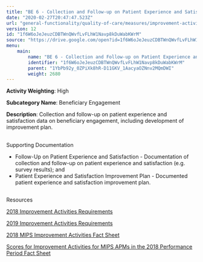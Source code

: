 ```yaml
---
title: "BE 6 - Collection and Follow-up on Patient Experience and Satisfaction Data on Beneficiary Engagement"
date: "2020-02-27T20:47:47.523Z"
url: "general-functionality/quality-of-care/measures/improvement-activities-measures/2018-improvement-activities/be-6-collection-and-follow-up-on-patient-experience-and-satisfaction-data-on-beneficiary-engagement.html"
version: 12
id: "1f6W6oJeJeuzCDBTWnQWvfLvFLhW1Navp8kDuWabKWrM"
source: "https://drive.google.com/open?id=1f6W6oJeJeuzCDBTWnQWvfLvFLhW1Navp8kDuWabKWrM"
menu:
    main:
        name: "BE 6 - Collection and Follow-up on Patient Experience and Satisfaction Data on Beneficiary Engagement"
        identifier: "1f6W6oJeJeuzCDBTWnQWvfLvFLhW1Navp8kDuWabKWrM"
        parent: "1YbPb92y_0ZPiXk8hR-D11GKV_1AacyaOZNnv2MQmDWI"
        weight: 2680
---
```









**Activity Weighting**: High

**Subcategory Name**: Beneficiary Engagement

**Description**: Collection and follow-up on patient experience and satisfaction data on beneficiary engagement, including development of improvement plan.







## 

Supporting Documentation

* Follow-Up on Patient Experience and Satisfaction - Documentation of collection and follow-up on patient experience and satisfaction (e.g. survey results); and 
* Patient Experience and Satisfaction Improvement Plan - Documented patient experience and satisfaction improvement plan.







## 

Resources

[2018 Improvement Activities Requirements](https://qpp.cms.gov/mips/improvement-activities?py=2018)

[2019 Improvement Activities Requirements](https://qpp.cms.gov/mips/improvement-activities?py=2019)

[2018 MIPS Improvement Activities Fact Sheet](https://qpp.cms.gov/resource/2018%20MIPS%20Improvement%20Activities%20Fact%20Sheet)

[Scores for Improvement Activities for MIPS APMs in the 2018 Performance Period Fact Sheet](https://qpp.cms.gov/resource/2018%20MIPS%20APMs%20improvement%20Activities%20scores%20fact%20sheet)


